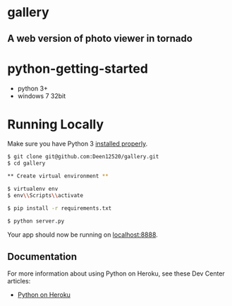 # gallery
A web version of photo viewer in tornado
---

# python-getting-started
* python 3+
* windows 7 32bit


# Running Locally

Make sure you have Python 3 [installed properly](http://install.python-guide.org).  

```sh
$ git clone git@github.com:Deen12520/gallery.git
$ cd gallery

** Create virtual environment **

$ virtualenv env
$ env\\Scripts\\activate

$ pip install -r requirements.txt

$ python server.py

```

Your app should now be running on [localhost:8888](http://localhost:8888/).


## Documentation

For more information about using Python on Heroku, see these Dev Center articles:

- [Python on Heroku](https://devcenter.heroku.com/categories/python)
